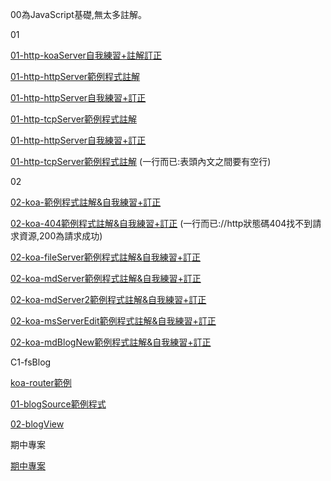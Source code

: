 00為JavaScript基礎,無太多註解。

01

[01-http-koaServer自我練習+註解訂正](https://github.com/ayd0122344/ws108a/blob/master/min-term/01-http/01-koaServer/ex1.js)

[01-http-httpServer範例程式註解](https://github.com/ayd0122344/ws108a/blob/master/min-term/01-http/02-httpServer/httpHtmlServer.js)

[01-http-httpServer自我練習+訂正](https://github.com/ayd0122344/ws108a/blob/master/min-term/01-http/02-httpServer/ex1.js)

[01-http-tcpServer範例程式註解](https://github.com/ayd0122344/ws108a/blob/master/min-term/01-http/03-tcpServer/tcpHtmlServer.js)

[01-http-httpServer自我練習+訂正](https://github.com/ayd0122344/ws108a/blob/master/min-term/01-http/03-tcpServer/ex1.js)

[01-http-tcpServer範例程式註解](https://github.com/ayd0122344/ws108a/blob/master/min-term/01-http/05-tcpClient/tcpClient.js)
(一行而已:表頭內文之間要有空行)

02

[02-koa-範例程式註解&自我練習+訂正](https://github.com/ayd0122344/ws108a/blob/master/min-term/02-koa/01-hello/app.js)

[02-koa-404範例程式註解&自我練習+訂正](https://github.com/ayd0122344/ws108a/blob/master/min-term/02-koa/02-404/app.js)
(一行而已://http狀態碼404找不到請求資源,200為請求成功)

[02-koa-fileServer範例程式註解&自我練習+訂正](https://github.com/ayd0122344/ws108a/blob/master/min-term/02-koa/04-fileServer/app.js)

[02-koa-mdServer範例程式註解&自我練習+訂正](https://github.com/ayd0122344/ws108a/blob/master/min-term/02-koa/05-mdServer/app.js)

[02-koa-mdServer2範例程式註解&自我練習+訂正](https://github.com/ayd0122344/ws108a/blob/master/min-term/02-koa/06-mdServer2/app.js)

[02-koa-msServerEdit範例程式註解&自我練習+訂正](https://github.com/ayd0122344/ws108a/blob/master/min-term/02-koa/07-mdServerEdit/app.js)

[02-koa-mdBlogNew範例程式註解&自我練習+訂正](https://github.com/ayd0122344/ws108a/blob/master/min-term/02-koa/09-mdBlogNew/app.js)

C1-fsBlog

[koa-router範例](https://github.com/ayd0122344/ws108a/blob/master/min-term/C1-fsBlog/00-background/01-koaRouter/app.js)

[01-blogSource範例程式](https://github.com/ayd0122344/ws108a/blob/master/min-term/C1-fsBlog/01-blogSource/app.js)

[02-blogView](https://github.com/ayd0122344/ws108a/blob/master/min-term/C1-fsBlog/02-blogView/app.js)

期中專案

[期中專案](https://github.com/ayd0122344/ws108a/blob/master/min-termProject/mainProgram.js)
